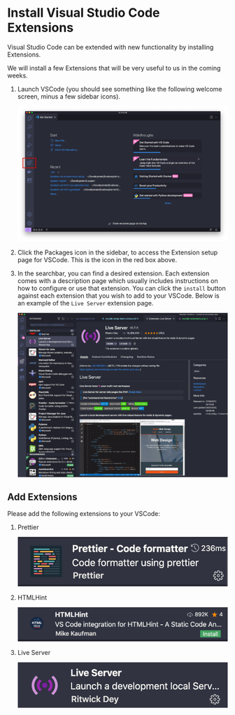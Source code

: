 # Install Visual Studio Code Extensions

Visual Studio Code can be extended with new functionality by installing Extensions.

We will install a few Extensions that will be very useful to us in the coming weeks.

1. Launch VSCode (you should see something like the following welcome screen, minus a few sidebar icons).

   ![VSCode Welcome](images/vscode-welcome.png)

2. Click the Packages icon in the sidebar, to access the Extension setup page for VSCode. This is the icon in the red box above.
3. In the searchbar, you can find a desired extension. Each extension comes with a description page which usually includes instructions on how to configure or use that extension. You can click the `install` button against each extension that you wish to add to your VSCode. Below is an example of the `Live Server` extension page.

   ![VSCode Live Server](images/vscode-liveserver.png)

## Add Extensions

Please add the following extensions to your VSCode:

1. Prettier

   ![Live Server](images/prettier-extension.png)

2. HTMLHint

   ![Live Server](images/htmlhint-extension.png)

3. Live Server

   ![Live Server](images/liveserver-extension.png)
